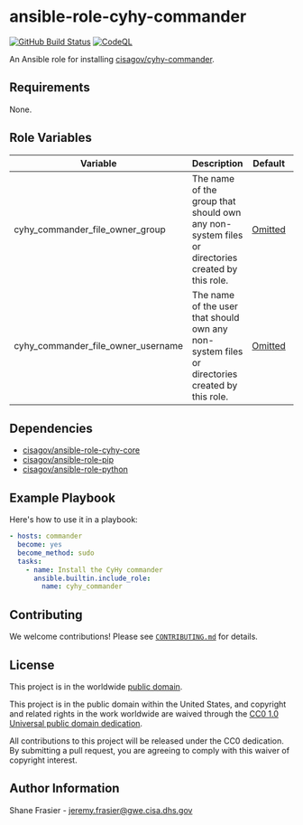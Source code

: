 # ansible-role-cyhy-commander #

[![GitHub Build Status](https://github.com/cisagov/ansible-role-cyhy-commander/workflows/build/badge.svg)](https://github.com/cisagov/ansible-role-cyhy-commander/actions)
[![CodeQL](https://github.com/cisagov/ansible-role-cyhy-commander/workflows/CodeQL/badge.svg)](https://github.com/cisagov/ansible-role-cyhy-commander/actions/workflows/codeql-analysis.yml)

An Ansible role for installing
[cisagov/cyhy-commander](https://github.com/cisagov/cyhy-commander).

## Requirements ##

None.

## Role Variables ##

| Variable | Description | Default | Required |
|----------|-------------|---------|----------|
| cyhy_commander_file_owner_group | The name of the group that should own any non-system files or directories created by this role. | [Omitted](https://docs.ansible.com/ansible/latest/user_guide/playbooks_filters.html#making-variables-optional) | No |
| cyhy_commander_file_owner_username | The name of the user that should own any non-system files or directories created by this role. | [Omitted](https://docs.ansible.com/ansible/latest/user_guide/playbooks_filters.html#making-variables-optional) | No |

## Dependencies ##

- [cisagov/ansible-role-cyhy-core](https://github.com/cisagov/ansible-role-cyhy-core)
- [cisagov/ansible-role-pip](https://github.com/cisagov/ansible-role-pip)
- [cisagov/ansible-role-python](https://github.com/cisagov/ansible-role-python)

## Example Playbook ##

Here's how to use it in a playbook:

```yaml
- hosts: commander
  become: yes
  become_method: sudo
  tasks:
    - name: Install the CyHy commander
      ansible.builtin.include_role:
        name: cyhy_commander
```

## Contributing ##

We welcome contributions!  Please see [`CONTRIBUTING.md`](CONTRIBUTING.md) for
details.

## License ##

This project is in the worldwide [public domain](LICENSE).

This project is in the public domain within the United States, and
copyright and related rights in the work worldwide are waived through
the [CC0 1.0 Universal public domain
dedication](https://creativecommons.org/publicdomain/zero/1.0/).

All contributions to this project will be released under the CC0
dedication. By submitting a pull request, you are agreeing to comply
with this waiver of copyright interest.

## Author Information ##

Shane Frasier - <jeremy.frasier@gwe.cisa.dhs.gov>
